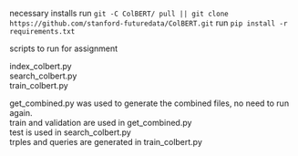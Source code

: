 necessary installs
run `git -C ColBERT/ pull || git clone https://github.com/stanford-futuredata/ColBERT.git`
run `pip install -r requirements.txt`

scripts to run for assignment  

index_colbert.py  
search_colbert.py  
train_colbert.py  

get_combined.py was used to generate the combined files, no need to run again.  
train and validation are used in get_combined.py  
test is used in search_colbert.py  
trples and queries are generated in train_colbert.py